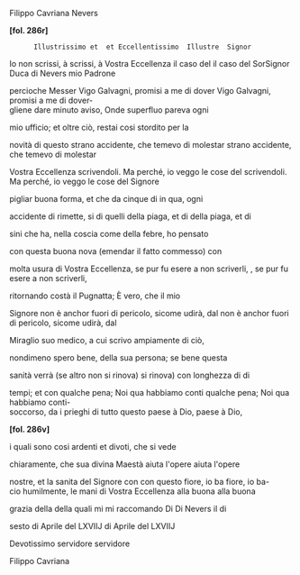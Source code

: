 Filippo Cavriana
Nevers



    
      
        
**[fol. 286r]**

        
          Illustrissimo et  et Eccellentissimo  Illustre  Signor
        


        
            
Io non scrissi, à  scrissi, à Vostra Eccellenza il caso del  il caso del SorSignor Duca di Nevers mio Padrone
          
            
percioche Messer Vigo Galvagni, promisi a me di dover Vigo Galvagni, promisi a me di dover-  
gliene dare minuto aviso, Onde superfluo pareva ogni
            
mio ufficio; et oltre ciò, restai cosi stordito per la
            
novità di questo strano accidente, che temevo di molestar
           strano accidente, che temevo di molestar
            
Vostra Eccellenza scrivendoli. Ma perché, io veggo le cose del  scrivendoli. Ma perché, io veggo le cose del Signore
          
            
pigliar buona forma, et che da cinque di in qua, ogni
            
accidente di rimette, si di quelli della piaga, et di
           della piaga, et di
            
sini che ha, nella coscia come della febre, ho pensato
            
con questa buona nova (emendar il fatto commesso) con
          
            
molta usura di Vostra Eccellenza, se pur fu esere a non scriverli,
          , se pur fu esere a non scriverli,
            
ritornando costà il Pugnatta; È vero, che il mio
            
Signore non è anchor fuori di pericolo, sicome udirà, dal
           non è anchor fuori di pericolo, sicome udirà, dal
            
Miraglio suo medico, a cui scrivo ampiamente di ciò,
            
nondimeno spero bene, della sua persona; se bene questa
          
            
sanità verrà (se altro non si rinova)  si rinova) con  longhezza di
           di
            
tempi; et con qualche pena; Noi qua habbiamo conti qualche pena; Noi qua habbiamo conti-  
soccorso, da i prieghi di tutto questo paese à Dio,
         paese à Dio,
        


        
**[fol. 286v]**

        
            
i quali sono cosi ardenti et divoti, che si vede
            
chiaramente, che sua divina Maestà aiuta l'opere
           aiuta l'opere
            
nostre, et la sanita del Signore con  con questo fiore, io ba fiore, io ba-  
cio humilmente, le mani di Vostra Eccellenza alla buona
           alla buona
            
grazia della  della quali mi  mi raccomando Di  Di Nevers il di
            
sesto di Aprile del LXVIIJ
         di Aprile del LXVIIJ
        


        
            
Devotissimo servidore
           servidore
            
Filippo Cavriana
        


      
    
  